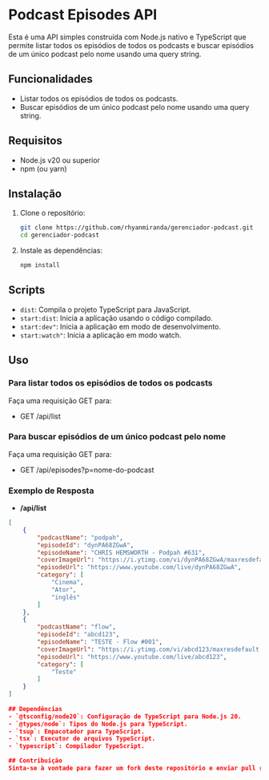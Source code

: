 # Podcast Episodes API

Esta é uma API simples construída com Node.js nativo e TypeScript que permite listar todos os episódios de todos os podcasts e buscar episódios de um único podcast pelo nome usando uma query string.

## Funcionalidades

- Listar todos os episódios de todos os podcasts.
- Buscar episódios de um único podcast pelo nome usando uma query string.

## Requisitos

- Node.js v20 ou superior
- npm (ou yarn)

## Instalação

1. Clone o repositório:

    ```bash
    git clone https://github.com/rhyanmiranda/gerenciador-podcast.git
    cd gerenciador-podcast
    ```

2. Instale as dependências:

    ```bash
    npm install
    ```

## Scripts

- `dist`: Compila o projeto TypeScript para JavaScript.
- `start:dist`: Inicia a aplicação usando o código compilado.
- `start:dev"`: Inicia a aplicação em modo de desenvolvimento.
- `start:watch"`: Inicia a aplicação em modo watch.

## Uso

### Para listar todos os episódios de todos os podcasts

Faça uma requisição GET para:
- GET /api/list

### Para buscar episódios de um único podcast pelo nome

Faça uma requisição GET para:
- GET /api/episodes?p=nome-do-podcast

### Exemplo de Resposta

- **/api/list**

```json
[
    {
		"podcastName": "podpah",
		"episodeId": "dynPA68ZGwA",
		"episodeName": "CHRIS HEMSWORTH - Podpah #631",
		"coverImageUrl": "https://i.ytimg.com/vi/dynPA68ZGwA/maxresdefault.jpg",
		"episodeUrl": "https://www.youtube.com/live/dynPA68ZGwA",
		"category": [
			"Cinema",
			"Ator",
			"inglês"
		]
    },
    {
		"podcastName": "flow",
		"episodeId": "abcd123",
		"episodeName": "TESTE - Flow #001",
		"coverImageUrl": "https://i.ytimg.com/vi/abcd123/maxresdefault.jpg",
		"episodeUrl": "https://www.youtube.com/live/abcd123",
		"category": [
			"Teste"
		]
	}
]
   
## Dependências
- `@tsconfig/node20`: Configuração de TypeScript para Node.js 20.
- `@types/node`: Tipos do Node.js para TypeScript.
- `tsup`: Empacotador para TypeScript.
- `tsx`: Executor de arquivos TypeScript.
- `typescript`: Compilador TypeScript.

## Contribuição
Sinta-se à vontade para fazer um fork deste repositório e enviar pull requests. 